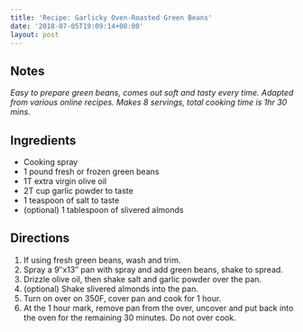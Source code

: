```yaml
---
title: 'Recipe: Garlicky Oven-Roasted Green Beans'
date: '2018-07-05T19:09:14+00:00'
layout: post
---
```


## Notes
*Easy to prepare green beans, comes out soft and tasty every time.
Adapted from various online recipes. Makes 8 servings, total cooking
time is 1hr 30 mins.*

## Ingredients
* Cooking spray
* 1 pound fresh or frozen green beans
* 1T extra virgin olive oil
* 2T cup garlic powder to taste
* 1 teaspoon of salt to taste
* (optional) 1 tablespoon of slivered almonds

## Directions
1. If using fresh green beans, wash and trim.
2. Spray a 9″x13″ pan with spray and add green beans, shake to spread.
3. Drizzle olive oil, then shake salt and garlic powder over the pan.
4. (optional) Shake slivered almonds into the pan.
5. Turn on over on 350F, cover pan and cook for 1 hour.
6. At the 1 hour mark, remove pan from the over, uncover and put back into the oven for the remaining 30 minutes. Do not over cook.

